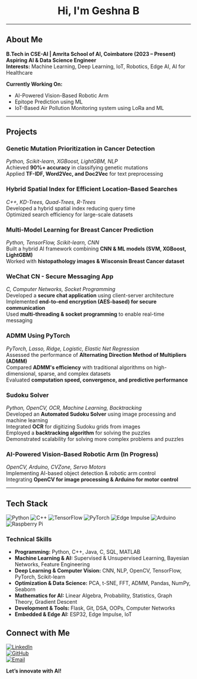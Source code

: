 <!-- Header with profile image and name -->
<h1 align="center">Hi, I'm Geshna B </h1>

---

##  About Me  
 **B.Tech in CSE-AI | Amrita School of AI, Coimbatore (2023 – Present)**  
 **Aspiring AI & Data Science Engineer**  
 **Interests:** Machine Learning, Deep Learning, IoT, Robotics, Edge AI, AI for Healthcare  

 **Currently Working On:**  
-  AI-Powered Vision-Based Robotic Arm  
-  Epitope Prediction using ML  
-  IoT-Based Air Pollution Monitoring system using LoRa and ML

---

##  Projects  
### **Genetic Mutation Prioritization in Cancer Detection**  
 *Python, Scikit-learn, XGBoost, LightGBM, NLP*  
 Achieved **90%+ accuracy** in classifying genetic mutations  
 Applied **TF-IDF, Word2Vec, and Doc2Vec** for text preprocessing  

### **Hybrid Spatial Index for Efficient Location-Based Searches**  
 *C++, KD-Trees, Quad-Trees, R-Trees*  
 Developed a hybrid spatial index reducing query time  
 Optimized search efficiency for large-scale datasets  

### **Multi-Model Learning for Breast Cancer Prediction**  
 *Python, TensorFlow, Scikit-learn, CNN*  
 Built a hybrid AI framework combining **CNN & ML models (SVM, XGBoost, LightGBM)**  
 Worked with **histopathology images & Wisconsin Breast Cancer dataset**  

### **WeChat CN - Secure Messaging App**  
 *C, Computer Networks, Socket Programming*  
 Developed a **secure chat application** using client-server architecture  
 Implemented **end-to-end encryption (AES-based) for secure communication**  
 Used **multi-threading & socket programming** to enable real-time messaging  

### **ADMM Using PyTorch**  
 *PyTorch, Lasso, Ridge, Logistic, Elastic Net Regression*  
 Assessed the performance of **Alternating Direction Method of Multipliers (ADMM)**  
 Compared **ADMM's efficiency** with traditional algorithms on high-dimensional, sparse, and complex datasets  
 Evaluated **computation speed, convergence, and predictive performance**  

### **Sudoku Solver**  
 *Python, OpenCV, OCR, Machine Learning, Backtracking*  
 Developed an **Automated Sudoku Solver** using image processing and machine learning  
 Integrated **OCR** for digitizing Sudoku grids from images  
 Employed a **backtracking algorithm** for solving the puzzles  
 Demonstrated scalability for solving more complex problems and puzzles

### **AI-Powered Vision-Based Robotic Arm (In Progress)**  
 *OpenCV, Arduino, CVZone, Servo Motors*  
 Implementing AI-based object detection & robotic arm control  
 Integrating **OpenCV for image processing & Arduino for motor control**  

---

##  Tech Stack  
![Python](https://img.shields.io/badge/Python-3776AB?style=for-the-badge&logo=python&logoColor=white)
![C++](https://img.shields.io/badge/C++-00599C?style=for-the-badge&logo=cplusplus&logoColor=white)
![TensorFlow](https://img.shields.io/badge/TensorFlow-FF6F00?style=for-the-badge&logo=tensorflow&logoColor=white)
![PyTorch](https://img.shields.io/badge/PyTorch-EE4C2C?style=for-the-badge&logo=pytorch&logoColor=white)
![Edge Impulse](https://img.shields.io/badge/Edge%20Impulse-0068FF?style=for-the-badge&logo=edgeimpulse&logoColor=white)
![Arduino](https://img.shields.io/badge/Arduino-00979D?style=for-the-badge&logo=arduino&logoColor=white)
![Raspberry Pi](https://img.shields.io/badge/Raspberry%20Pi-C51A4A?style=for-the-badge&logo=raspberrypi&logoColor=white)

### **Technical Skills**  
- **Programming:** Python, C++, Java, C, SQL, MATLAB  
- **Machine Learning & AI:** Supervised & Unsupervised Learning, Bayesian Networks, Feature Engineering  
- **Deep Learning & Computer Vision:** CNN, NLP, OpenCV, TensorFlow, PyTorch, Scikit-learn  
- **Optimization & Data Science:** PCA, t-SNE, FFT, ADMM, Pandas, NumPy, Seaborn  
- **Mathematics for AI:** Linear Algebra, Probability, Statistics, Graph Theory, Gradient Descent  
- **Development & Tools:** Flask, Git, DSA, OOPs, Computer Networks  
- **Embedded & Edge AI:** ESP32, Edge Impulse, IoT  


## Connect with Me  
[![LinkedIn](https://img.shields.io/badge/LinkedIn-%230077B5.svg?style=for-the-badge&logo=linkedin&logoColor=white)](https://linkedin.com/in/geshna-balaji)  
[![GitHub](https://img.shields.io/badge/GitHub-181717?style=for-the-badge&logo=github&logoColor=white)](https://github.com/Geshna-B)  
[![Email](https://img.shields.io/badge/Email-D14836?style=for-the-badge&logo=gmail&logoColor=white)](mailto:connectbgeshna@gmail.com)  

**Let’s innovate with AI!**  

